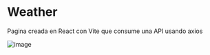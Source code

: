 # Weather
Pagina creada en React con Vite que consume una API usando axios 

![image](https://user-images.githubusercontent.com/66580845/175648185-35c1d796-d4fc-4f8b-b056-dbd12e09a6d8.png)
